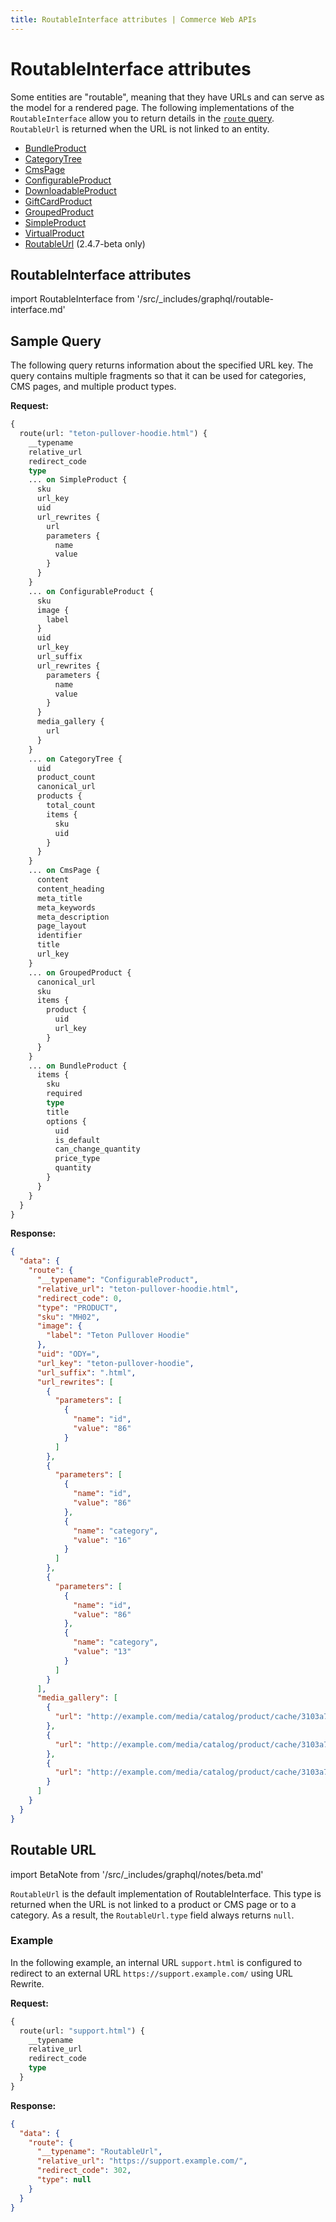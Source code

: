 ```yaml
---
title: RoutableInterface attributes | Commerce Web APIs
---
```


# RoutableInterface attributes

Some entities are "routable", meaning that they have URLs and can serve as the model for a rendered page. The following implementations of the `RoutableInterface` allow you to return details in the [`route` query](../queries/route.md). `RoutableUrl` is returned when the URL is not linked to an entity.

*  [BundleProduct](types/bundle.md)
*  [CategoryTree](../queries/category-list.md#output-attributes)
*  [CmsPage](../../store/queries/cms-page.md)
*  [ConfigurableProduct](types/configurable.md)
*  [DownloadableProduct](types/downloadable.md)
*  [GiftCardProduct](types/gift-card.md)
*  [GroupedProduct](types/grouped.md)
*  [SimpleProduct](types/simple.md)
*  [VirtualProduct](types/virtual.md)
*  [RoutableUrl](#routable-url) (2.4.7-beta only)

## RoutableInterface attributes

import RoutableInterface from '/src/_includes/graphql/routable-interface.md'

<RoutableInterface />

## Sample Query

The following query returns information about the specified URL key. The query contains multiple fragments so that it can be used for categories, CMS pages, and multiple product types.

**Request:**

```graphql
{
  route(url: "teton-pullover-hoodie.html") {
    __typename
    relative_url
    redirect_code
    type
    ... on SimpleProduct {
      sku
      url_key
      uid
      url_rewrites {
        url
        parameters {
          name
          value
        }
      }
    }
    ... on ConfigurableProduct {
      sku
      image {
        label
      }
      uid
      url_key
      url_suffix
      url_rewrites {
        parameters {
          name
          value
        }
      }
      media_gallery {
        url
      }
    }
    ... on CategoryTree {
      uid
      product_count
      canonical_url
      products {
        total_count
        items {
          sku
          uid
        }
      }
    }
    ... on CmsPage {
      content
      content_heading
      meta_title
      meta_keywords
      meta_description
      page_layout
      identifier
      title
      url_key
    }
    ... on GroupedProduct {
      canonical_url
      sku
      items {
        product {
          uid
          url_key
        }
      }
    }
    ... on BundleProduct {
      items {
        sku
        required
        type
        title
        options {
          uid
          is_default
          can_change_quantity
          price_type
          quantity
        }
      }
    }
  }
}
```

**Response:**

```json
{
  "data": {
    "route": {
      "__typename": "ConfigurableProduct",
      "relative_url": "teton-pullover-hoodie.html",
      "redirect_code": 0,
      "type": "PRODUCT",
      "sku": "MH02",
      "image": {
        "label": "Teton Pullover Hoodie"
      },
      "uid": "ODY=",
      "url_key": "teton-pullover-hoodie",
      "url_suffix": ".html",
      "url_rewrites": [
        {
          "parameters": [
            {
              "name": "id",
              "value": "86"
            }
          ]
        },
        {
          "parameters": [
            {
              "name": "id",
              "value": "86"
            },
            {
              "name": "category",
              "value": "16"
            }
          ]
        },
        {
          "parameters": [
            {
              "name": "id",
              "value": "86"
            },
            {
              "name": "category",
              "value": "13"
            }
          ]
        }
      ],
      "media_gallery": [
        {
          "url": "http://example.com/media/catalog/product/cache/3103a735c131a485a1ff51c24439c39b/m/h/mh02-black_main_1.jpg"
        },
        {
          "url": "http://example.com/media/catalog/product/cache/3103a735c131a485a1ff51c24439c39b/m/h/mh02-black_alt1_1.jpg"
        },
        {
          "url": "http://example.com/media/catalog/product/cache/3103a735c131a485a1ff51c24439c39b/m/h/mh02-black_back_1.jpg"
        }
      ]
    }
  }
}
```

## Routable URL

import BetaNote from '/src/_includes/graphql/notes/beta.md'

<BetaNote />

`RoutableUrl` is the default implementation of RoutableInterface. This type is returned when the URL is not linked to a product or CMS page or to a category. As a result, the `RoutableUrl.type` field always returns `null`.

### Example

In the following example, an internal URL `support.html` is configured to redirect to an external URL `https://support.example.com/` using URL Rewrite.

**Request:**

```graphql
{
  route(url: "support.html") {
    __typename
    relative_url
    redirect_code
    type
  }
}
```

**Response:**

```json
{
  "data": {
    "route": {
      "__typename": "RoutableUrl",
      "relative_url": "https://support.example.com/",
      "redirect_code": 302,
      "type": null
    }
  }
}
```
